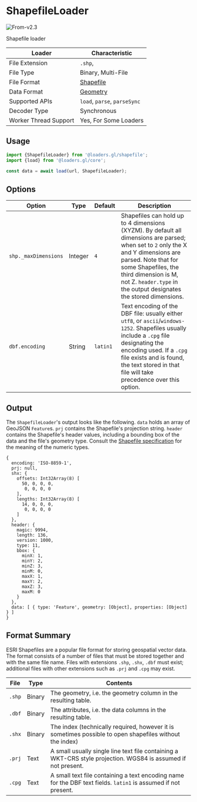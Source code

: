 # ShapefileLoader

<p class="badges">
  <img src="https://img.shields.io/badge/From-v2.3-blue.svg?style=flat-square" alt="From-v2.3" />
</p>

Shapefile loader

| Loader                | Characteristic                                                           |
| --------------------- | ------------------------------------------------------------------------ |
| File Extension        | `.shp`,                                                                  |
| File Type             | Binary, Multi-File                                                       |
| File Format           | [Shapefile](https://www.esri.com/library/whitepapers/pdfs/shapefile.pdf) |
| Data Format           | [Geometry](/docs/specifications/category-gis)                            |
| Supported APIs        | `load`, `parse`, `parseSync`                                             |
| Decoder Type          | Synchronous                                                              |
| Worker Thread Support | Yes, For Some Loaders                                                    |

## Usage

```js
import {ShapefileLoader} from '@loaders.gl/shapefile';
import {load} from '@loaders.gl/core';

const data = await load(url, ShapefileLoader);
```

## Options

| Option               | Type    | Default  | Description                                                                                                                                                                                                                                                                |
| -------------------- | ------- | -------- | -------------------------------------------------------------------------------------------------------------------------------------------------------------------------------------------------------------------------------------------------------------------------- |
| `shp._maxDimensions` | Integer | `4`      | Shapefiles can hold up to 4 dimensions (XYZM). By default all dimensions are parsed; when set to `2` only the X and Y dimensions are parsed. Note that for some Shapefiles, the third dimension is M, not Z. `header.type` in the output designates the stored dimensions. |
| `dbf.encoding`       | String  | `latin1` | Text encoding of the DBF file: usually either `utf8`, or `ascii`/`windows-1252`. Shapefiles usually include a `.cpg` file designating the encoding used. If a `.cpg` file exists and is found, the text stored in that file will take precedence over this option.         |

## Output

The `ShapefileLoader`'s output looks like the following. `data` holds an array
of GeoJSON `Feature`s. `prj` contains the Shapefile's projection string.
`header` contains the Shapefile's header values, including a bounding box of the
data and the file's geometry type. Consult the [Shapefile
specification][shapefile_spec] for the meaning of the numeric types.

[shapefile_spec]: https://www.esri.com/library/whitepapers/pdfs/shapefile.pdf#page=8

```
{
  encoding: 'ISO-8859-1',
  prj: null,
  shx: {
    offsets: Int32Array(8) [
      50, 0, 0, 0,
       0, 0, 0, 0
    ],
    lengths: Int32Array(8) [
      14, 0, 0, 0,
       0, 0, 0, 0
    ]
  },
  header: {
    magic: 9994,
    length: 136,
    version: 1000,
    type: 11,
    bbox: {
      minX: 1,
      minY: 2,
      minZ: 3,
      minM: 0,
      maxX: 1,
      maxY: 2,
      maxZ: 3,
      maxM: 0
    }
  },
  data: [ { type: 'Feature', geometry: [Object], properties: [Object] } ]
}
```

## Format Summary

ESRI Shapefiles are a popular file format for storing geospatial vector data.
The format consists of a number of files that must be stored together and with
the same file name. Files with extensions `.shp`, `.shx`, `.dbf` must exist;
additional files with other extensions such as `.prj` and `.cpg` may exist.

| File   | Type   | Contents                                                                                                       |
| ------ | ------ | -------------------------------------------------------------------------------------------------------------- |
| `.shp` | Binary | The geometry, i.e. the geometry column in the resulting table.                                                 |
| `.dbf` | Binary | The attributes, i.e. the data columns in the resulting table.                                                  |
| `.shx` | Binary | The index (technically required, however it is sometimes possible to open shapefiles without the index)        |
| `.prj` | Text   | A small usually single line text file containing a WKT-CRS style projection. WGS84 is assumed if not present.  |
| `.cpg` | Text   | A small text file containing a text encoding name for the DBF text fields. `latin1` is assumed if not present. |
